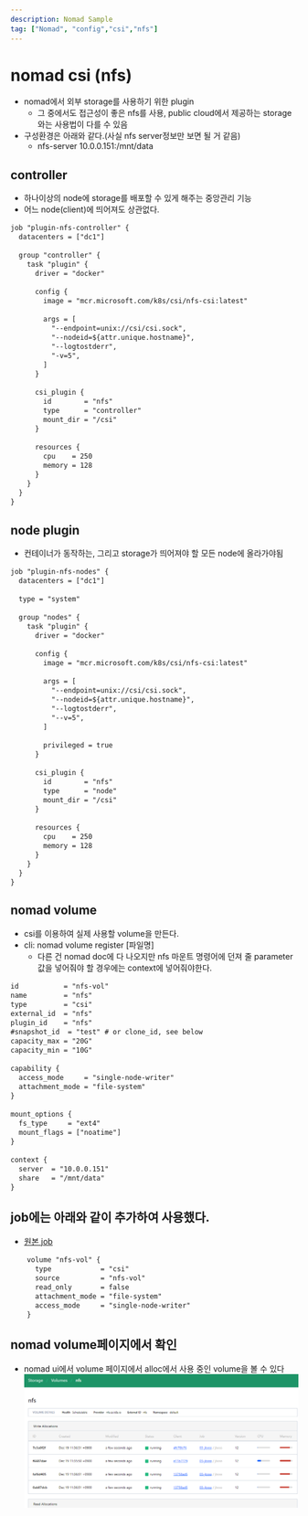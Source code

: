 ```yaml
---
description: Nomad Sample
tag: ["Nomad", "config","csi","nfs"]
---
```


# nomad csi (nfs)

- nomad에서 외부 storage를 사용하기 위한 plugin
  - 그 중에서도 접근성이 좋은 nfs를 사용, public cloud에서 제공하는 storage와는 사용법이 다를 수 있음
- 구성환경은 아래와 같다.(사실 nfs server정보만 보면 될 거 같음)
  - nfs-server 10.0.0.151:/mnt/data

## controller
- 하나이상의 node에 storage를 배포할 수 있게 해주는 중앙관리 기능
- 어느 node(client)에 띄어져도 상관없다.
```hcl
job "plugin-nfs-controller" {
  datacenters = ["dc1"]

  group "controller" {
    task "plugin" {
      driver = "docker"

      config {
        image = "mcr.microsoft.com/k8s/csi/nfs-csi:latest"

        args = [
          "--endpoint=unix://csi/csi.sock",
          "--nodeid=${attr.unique.hostname}",
          "--logtostderr",
          "-v=5",
        ]
      }

      csi_plugin {
        id        = "nfs"
        type      = "controller"
        mount_dir = "/csi"
      }

      resources {
        cpu    = 250
        memory = 128
      }
    }
  }
}

```
## node plugin
- 컨테이너가 동작하는, 그리고 storage가 띄어져야 할 모든 node에 올라가야됨

```hcl
job "plugin-nfs-nodes" {
  datacenters = ["dc1"]

  type = "system"

  group "nodes" {
    task "plugin" {
      driver = "docker"

      config {
        image = "mcr.microsoft.com/k8s/csi/nfs-csi:latest"

        args = [
          "--endpoint=unix://csi/csi.sock",
          "--nodeid=${attr.unique.hostname}",
          "--logtostderr",
          "--v=5",
        ]

        privileged = true
      }

      csi_plugin {
        id        = "nfs"
        type      = "node"
        mount_dir = "/csi"
      }

      resources {
        cpu    = 250
        memory = 128
      }
    }
  }
}

```

## nomad volume
- csi를 이용하여 실제 사용할 volume을 만든다.
- cli: nomad volume register [파일명]
  - 다른 건 nomad doc에 다 나오지만 nfs 마운트 명령어에 던져 줄 parameter 값을 넣어줘야 할 경우에는 context에 넣어줘야한다.
```hcl
id           = "nfs-vol"
name         = "nfs"
type         = "csi"
external_id  = "nfs"
plugin_id    = "nfs"
#snapshot_id  = "test" # or clone_id, see below
capacity_max = "20G"
capacity_min = "10G"

capability {
  access_mode     = "single-node-writer"
  attachment_mode = "file-system"
}

mount_options {
  fs_type     = "ext4"
  mount_flags = ["noatime"]
}

context {
  server  = "10.0.0.151"
  share   = "/mnt/data"
}
```

## job에는 아래와 같이 추가하여 사용했다.
- [원본 job](/04-HashiCorp/07-Nomad/05-SampleJob/jboss.html)
```hcl
    volume "nfs-vol" {
      type            = "csi"
      source          = "nfs-vol"
      read_only       = false
      attachment_mode = "file-system"
      access_mode     = "single-node-writer"
    }
```
## nomad volume페이지에서 확인
- nomad ui에서 volume 페이지에서 alloc에서 사용 중인 volume을 볼 수 있다
![](../05-SampleJob/image/nfs-csi.png)